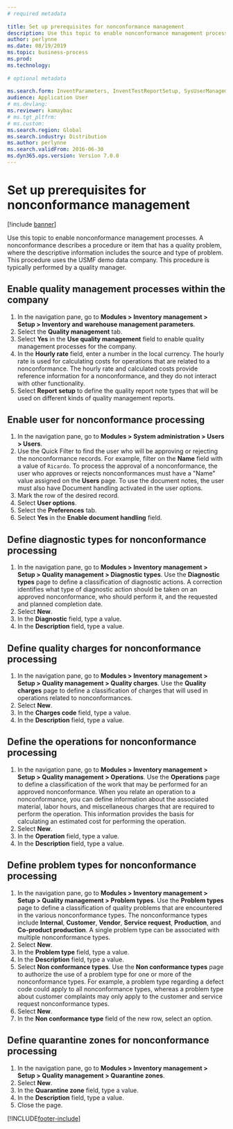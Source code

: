 ```yaml
--- 
# required metadata 
 
title: Set up prerequisites for nonconformance management
description: Use this topic to enable nonconformance management processes. 
author: perlynne
ms.date: 08/19/2019
ms.topic: business-process 
ms.prod:  
ms.technology:  
 
# optional metadata 
 
ms.search.form: InventParameters, InventTestReportSetup, SysUserManagement, SysUserSetup, InventTestDiagnosticType, InventTestMiscCharges, InventTestOperation, InventProblemType, InventProblemTypeSetup, InventQuarantineZone   
audience: Application User 
# ms.devlang:  
ms.reviewer: kamaybac
# ms.tgt_pltfrm:  
# ms.custom:  
ms.search.region: Global
ms.search.industry: Distribution
ms.author: perlynne
ms.search.validFrom: 2016-06-30 
ms.dyn365.ops.version: Version 7.0.0 
---
```

# Set up prerequisites for nonconformance management

[!include [banner](../../includes/banner.md)]

Use this topic to enable nonconformance management processes. A nonconformance describes a procedure or item that has a quality problem, where the descriptive information includes the source and type of problem. This procedure uses the USMF demo data company. This procedure is typically performed by a quality manager.


## Enable quality management processes within the company
1. In the navigation pane, go to **Modules > Inventory management > Setup > Inventory and warehouse management parameters**.
2. Select the **Quality management** tab.
3. Select **Yes** in the **Use quality management** field to enable quality management processes for the company.
4. In the **Hourly rate** field, enter a number in the local currency. The hourly rate is used for calculating costs for operations that are related to a nonconformance. The hourly rate and calculated costs provide reference information for a nonconformance, and they do not interact with other functionality.  
5. Select **Report setup** to define the quality report note types that will be used on different kinds of quality management reports.

## Enable user for nonconformance processing
1. In the navigation pane, go to **Modules > System administration > Users > Users**. 
2. Use the Quick Filter to find the user who will be approving or rejecting the nonconformance records. For example, filter on the **Name** field with a value of `Ricardo`. To process the approval of a nonconformance, the user who approves or rejects nonconformances must have a "Name" value assigned on the **Users** page. To use the document notes, the user must also have Document handling activated in the user options.  
3. Mark the row of the desired record.
4. Select **User options**.
5. Select the **Preferences** tab.
6. Select **Yes** in the **Enable document handling** field.

## Define diagnostic types for nonconformance processing
1. In the navigation pane, go to **Modules > Inventory management > Setup > Quality management > Diagnostic types**. Use the **Diagnostic types** page to define a classification of diagnostic actions. A correction identifies what type of diagnostic action should be taken on an approved nonconformance, who should perform it, and the requested and planned completion date.  
2. Select **New**.
3. In the **Diagnostic** field, type a value.
4. In the **Description** field, type a value.

## Define quality charges for nonconformance processing
1. In the navigation pane, go to **Modules > Inventory management > Setup > Quality management > Quality charges**. Use the **Quality charges** page to define a classification of charges that will used in operations related to nonconformances.  
2. Select **New**.
3. In the **Charges code** field, type a value.
4. In the **Description** field, type a value.

## Define the operations for nonconformance processing
1. In the navigation pane, go to **Modules > Inventory management > Setup > Quality management > Operations**. Use the **Operations** page to define a classification of the work that may be performed for an approved nonconformance. When you relate an operation to a nonconformance, you can define information about the associated material, labor hours, and miscellaneous charges that are required to perform the operation. This information provides the basis for calculating an estimated cost for performing the operation.  
2. Select **New**.
3. In the **Operation** field, type a value.
4. In the **Description** field, type a value.

## Define problem types for nonconformance processing
1. In the navigation pane, go to **Modules > Inventory management > Setup > Quality management > Problem types**. Use the **Problem types** page to define a classification of quality problems that are encountered in the various nonconformance types. The nonconformance types include **Internal**, **Customer**, **Vendor**, **Service request**, **Production**, and **Co-product production**. A single problem type can be associated with multiple nonconformance types.  
2. Select **New**.
3. In the **Problem type** field, type a value.
4. In the **Description** field, type a value.
5. Select **Non conformance types**. Use the **Non conformance types** page to authorize the use of a problem type for one or more of the nonconformance types. For example, a problem type regarding a defect code could apply to all nonconformance types, whereas a problem type about customer complaints may only apply to the customer and service request nonconformance types.  
6. Select **New**.
7. In the **Non conformance type** field of the new row, select an option.

## Define quarantine zones for nonconformance processing
1. In the navigation pane, go to **Modules > Inventory management > Setup > Quality management > Quarantine zones**.
2. Select **New**.
3. In the **Quarantine zone** field, type a value.
4. In the **Description** field, type a value.
5. Close the page.



[!INCLUDE[footer-include](../../../includes/footer-banner.md)]